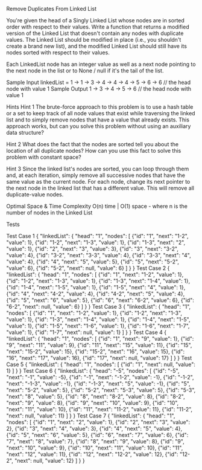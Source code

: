 Remove Duplicates From Linked List

You're given the head of a Singly Linked List whose nodes are in sorted order with respect to their values. Write a function that returns a modified version of the Linked List that doesn't contain any nodes with duplicate values. The Linked List should be modified in place (i.e., you shouldn't create a brand new list), and the modified Linked List should still have its nodes sorted with respect to their values.

Each LinkedList node has an integer value as well as a next node pointing to the next node in the list or to None / null if it's the tail of the list.

Sample Input
linkedList = 1 -> 1 -> 3 -> 4 -> 4 -> 4 -> 5 -> 6 -> 6 // the head node with value 1
Sample Output
1 -> 3 -> 4 -> 5 -> 6 // the head node with value 1


Hints
Hint 1
The brute-force approach to this problem is to use a hash table or a set to keep track of all node values that exist while traversing the linked list and to simply remove nodes that have a value that already exists. This approach works, but can you solve this problem without using an auxiliary data structure?

Hint 2
What does the fact that the nodes are sorted tell you about the location of all duplicate nodes? How can you use this fact to solve this problem with constant space?

Hint 3
Since the linked list's nodes are sorted, you can loop through them and, at each iteration, simply remove all successive nodes that have the same value as the current node. For each node, change its next pointer to the next node in the linked list that has a different value. This will remove all duplicate-value nodes.

Optimal Space & Time Complexity
O(n) time | O(1) space - where n is the number of nodes in the Linked List

Tests

Test Case 1
{
  "linkedList": {
    "head": "1",
    "nodes": [
      {"id": "1", "next": "1-2", "value": 1},
      {"id": "1-2", "next": "1-3", "value": 1},
      {"id": "1-3", "next": "2", "value": 1},
      {"id": "2", "next": "3", "value": 3},
      {"id": "3", "next": "3-2", "value": 4},
      {"id": "3-2", "next": "3-3", "value": 4},
      {"id": "3-3", "next": "4", "value": 4},
      {"id": "4", "next": "5", "value": 5},
      {"id": "5", "next": "5-2", "value": 6},
      {"id": "5-2", "next": null, "value": 6}
    ]
  }
}
Test Case 2
{
  "linkedList": {
    "head": "1",
    "nodes": [
      {"id": "1", "next": "1-2", "value": 1},
      {"id": "1-2", "next": "1-3", "value": 1},
      {"id": "1-3", "next": "1-4", "value": 1},
      {"id": "1-4", "next": "1-5", "value": 1},
      {"id": "1-5", "next": "4", "value": 1},
      {"id": "4", "next": "4-2", "value": 4},
      {"id": "4-2", "next": "5", "value": 4},
      {"id": "5", "next": "6", "value": 5},
      {"id": "6", "next": "6-2", "value": 6},
      {"id": "6-2", "next": null, "value": 6}
    ]
  }
}
Test Case 3
{
  "linkedList": {
    "head": "1",
    "nodes": [
      {"id": "1", "next": "1-2", "value": 1},
      {"id": "1-2", "next": "1-3", "value": 1},
      {"id": "1-3", "next": "1-4", "value": 1},
      {"id": "1-4", "next": "1-5", "value": 1},
      {"id": "1-5", "next": "1-6", "value": 1},
      {"id": "1-6", "next": "1-7", "value": 1},
      {"id": "1-7", "next": null, "value": 1}
    ]
  }
}
Test Case 4
{
  "linkedList": {
    "head": "1",
    "nodes": [
      {"id": "1", "next": "9", "value": 1},
      {"id": "9", "next": "11", "value": 9},
      {"id": "11", "next": "15", "value": 11},
      {"id": "15", "next": "15-2", "value": 15},
      {"id": "15-2", "next": "16", "value": 15},
      {"id": "16", "next": "17", "value": 16},
      {"id": "17", "next": null, "value": 17}
    ]
  }
}
Test Case 5
{
  "linkedList": {
    "head": "1",
    "nodes": [
      {"id": "1", "next": null, "value": 1}
    ]
  }
}
Test Case 6
{
  "linkedList": {
    "head": "-5",
    "nodes": [
      {"id": "-5", "next": "-1", "value": -5},
      {"id": "-1", "next": "-1-2", "value": -1},
      {"id": "-1-2", "next": "-1-3", "value": -1},
      {"id": "-1-3", "next": "5", "value": -1},
      {"id": "5", "next": "5-2", "value": 5},
      {"id": "5-2", "next": "5-3", "value": 5},
      {"id": "5-3", "next": "8", "value": 5},
      {"id": "8", "next": "8-2", "value": 8},
      {"id": "8-2", "next": "9", "value": 8},
      {"id": "9", "next": "10", "value": 9},
      {"id": "10", "next": "11", "value": 10},
      {"id": "11", "next": "11-2", "value": 11},
      {"id": "11-2", "next": null, "value": 11}
    ]
  }
}
Test Case 7
{
  "linkedList": {
    "head": "1",
    "nodes": [
      {"id": "1", "next": "2", "value": 1},
      {"id": "2", "next": "3", "value": 2},
      {"id": "3", "next": "4", "value": 3},
      {"id": "4", "next": "5", "value": 4},
      {"id": "5", "next": "6", "value": 5},
      {"id": "6", "next": "7", "value": 6},
      {"id": "7", "next": "8", "value": 7},
      {"id": "8", "next": "9", "value": 8},
      {"id": "9", "next": "10", "value": 9},
      {"id": "10", "next": "11", "value": 10},
      {"id": "11", "next": "12", "value": 11},
      {"id": "12", "next": "12-2", "value": 12},
      {"id": "12-2", "next": null, "value": 12}
    ]
  }
}